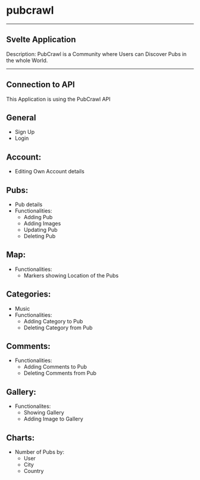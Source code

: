 # pubcrawl

--------------------------
Svelte Application
--------------------------

Description: PubCrawl is a Community where Users can Discover Pubs in the whole World. 
__________________________________________

Connection to API
-

This Application is using the PubCrawl API

General
-


- Sign Up
- Login

Account:
-

- Editing Own Account details

Pubs:
-

- Pub details
- Functionalities:
  - Adding Pub
  - Adding Images
  - Updating Pub
  - Deleting Pub

Map:
-

- Functionalities:
  - Markers showing Location of the Pubs

Categories:
-

- Music
- Functionalities:
  - Adding Category to Pub
  - Deleting Category from Pub

Comments:
-

- Functionalities:
  - Adding Comments to Pub
  - Deleting Comments from Pub

Gallery:
-

- Functionalites:
  - Showing Gallery
  - Adding Image to Gallery

Charts:
-

- Number of Pubs by:
  - User
  - City
  - Country
